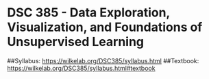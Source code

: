 # DSC 385 - Data Exploration, Visualization, and Foundations of Unsupervised Learning
##Syllabus: https://wilkelab.org/DSC385/syllabus.html
##Textbook: https://wilkelab.org/DSC385/syllabus.html#textbook